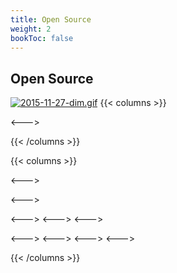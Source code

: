 ```yaml
---
title: Open Source
weight: 2
bookToc: false
---
```


## Open Source



[![2015-11-27-dim.gif](https://i.postimg.cc/dvcPsbnb/2015-11-27-dim.gif)](/)
{{< columns >}}


<--->

{{< /columns >}}



{{< columns >}}


<--->

<--->

<--->
<--->
<--->


<--->
<--->
<--->
<--->

{{< /columns >}}
